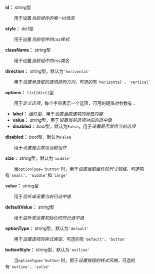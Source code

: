 **id：** *string*型

　　用于设置*当前组件的唯一id信息*

**style：** *dict*型

　　用于设置*当前组件的css样式*

**className：** *string*型

　　用于设置*当前组件的css类名*

**direction：** *string*型，默认为`'horizontal'`

　　用于*设置单选框的选项排列方向*，可选的有`'horizontal'`、`'vertical'`

**options：** `list[dict]`型

　　用于*定义选项*，每个字典表示一个选项，可用的键值对参数有：

- **label：** *组件型*，用于*设置当前选项的标签内容*
- **value：** *string*型，用于*设置当前选项对应的选中值*
- **disabled：** *bool*型，默认为`False`，用于*设置是否禁用当前选项*

**disabled：** *bool*型，默认为`False`

　　用于*设置是否禁用当前组件*

**size：** *string*型，默认为`'middle'`

　　当`optionType='button'`时，用于*设置当前组件的尺寸规格*，可选项有`'small'`、`'middle'`和`'large'`

**value：** *string*型

　　用于*监听或设置当前已选中值*

**defaultValue：** *string*型

　　用于*监听或设置初始化时的已选中值*

**optionType：** *string*型，默认为`'default'`

　　用于*设置选项的样式类型*，可选的有`'default'`、`'button'`

**buttonStyle：** *string*型，默认为`'outline'`

　　当`optionType='button'`时，用于*设置按钮的样式风格*，可选的有`'outline'`、`'solid'`

